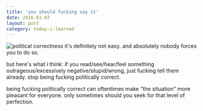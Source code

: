 ```yaml
---
title: 'you should fucking say it'
date: 2016-01-07
layout: post
category: today-i-learned
---
```


![political correctness](http://politicalmoll.com/wp-content/uploads/2015/06/Politically-Correct.jpg)
it's definitely not easy. and absolutely nobody forces you to do so.

but here's what i think: if you read/see/hear/feel something outrageous/excessively negative/stupid/wrong,
just fucking tell them already. stop being fucking politically correct.

being fucking politically correct can oftentimes make "the situation" more pleasant for everyone.
only sometimes should you seek for that level of perfection.
